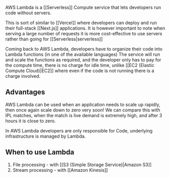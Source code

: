 AWS Lambda is a [[Serverless]] Compute service that lets developers run code without servers.

This is sort of similar to [[Vercel]] where developers can deploy and run their full-stack [[Next.js]] applications. It is however important to note when serving a large number of requests it is more cost-effective to use servers rather than going for [[Serverless|serverless]]

Coming back to AWS Lambda, developers have to organize their code into Lambda functions (in one of the available languages) The service will run and scale the functions as required, and the developer only has to pay for the compute time, there is no charge for idle time, unlike [[EC2 (Elastic Compute Cloud)|EC2]] where even if the code is not running there is a charge involved.

## Advantages

AWS Lambda can be used when an application needs to scale up rapidly, then once again scale down to zero very soon! We can compare this with IPL matches, when the match is live demand is extremely high, and after 3 hours it is close to zero.

In AWS Lambda developers are only responsible for Code, underlying infrastructure is managed by Lambda.
## When to use Lambda

1. File processing - with [[S3 (Simple Storage Service)|Amazon S3]]
2. Stream processing - with [[Amazon Kinesis]]

